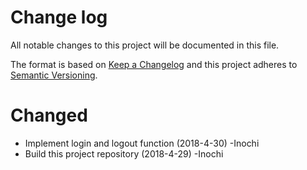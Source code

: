 # Change log

All notable changes to this project will be documented in this file.

The format is based on [Keep a Changelog](http://keepachangelog.com/)
and this project adheres to [Semantic Versioning](http://semver.org/).
  
# Changed
- Implement login and logout function (2018-4-30) -Inochi
- Build this project repository (2018-4-29) -Inochi
